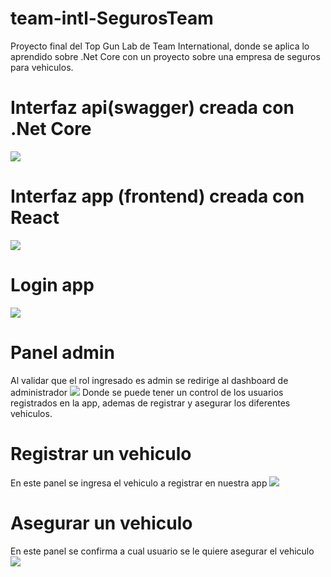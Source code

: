 # team-intl-SegurosTeam
Proyecto final del Top Gun Lab de Team International, donde se aplica lo aprendido sobre .Net Core con un proyecto sobre una empresa de seguros para vehiculos.

# Interfaz api(swagger) creada con .Net Core

<img src="https://user-images.githubusercontent.com/52393397/69060619-a6dec700-09e5-11ea-9866-ff323be889d6.png">

# Interfaz app (frontend) creada con React

<img src="https://user-images.githubusercontent.com/52393397/69061699-ab0be400-09e7-11ea-82b7-70de933afc8a.png">

# Login app

<img src="https://user-images.githubusercontent.com/52393397/69061646-8e6fac00-09e7-11ea-96aa-82320ac0383f.png">

# Panel admin 

Al validar que el rol ingresado es admin se redirige al dashboard de administrador
<img src="https://user-images.githubusercontent.com/52393397/69060888-2bc9e080-09e6-11ea-9019-8e89f2b162ca.png">
Donde se puede tener un control de los usuarios registrados en la app, ademas de registrar y asegurar los diferentes vehiculos.

# Registrar un vehiculo

En este panel se ingresa el vehiculo a registrar en nuestra app
<img src="https://user-images.githubusercontent.com/52393397/69061118-93802b80-09e6-11ea-98c5-27cf99fa294d.png">

# Asegurar un vehiculo 

En este panel se confirma a cual usuario se le quiere asegurar el vehiculo
<img src="https://user-images.githubusercontent.com/52393397/69061547-59635980-09e7-11ea-8ca4-d57f3b5176f9.png">

